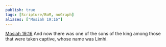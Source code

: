 ```yaml
---
publish: true
tags: [Scripture/BoM, noGraph]
aliases: ["Mosiah 19:16"]
---
```

[Mosiah 19:16](https://churchofjesuschrist.org/study/scriptures/bofm/mosiah/19?lang=eng&id=p16#p16) And now there was one of the sons of the king among those that were taken captive, whose name was Limhi.
